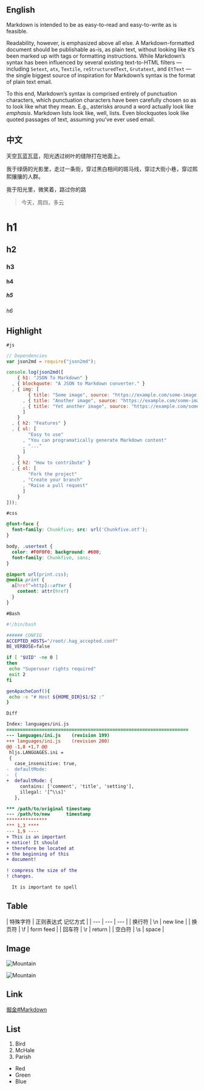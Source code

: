 ## English

Markdown is intended to be as easy-to-read and easy-to-write as is feasible.

Readability, however, is emphasized above all else. A Markdown-formatted document should be publishable as-is, as plain text, without looking like it’s been marked up with tags or formatting instructions. While Markdown’s syntax has been influenced by several existing text-to-HTML filters — including `Setext`, `atx`, `Textile`, `reStructuredText`, `Grutatext`, and `EtText` — the single biggest source of inspiration for Markdown’s syntax is the format of plain text email.

To this end, Markdown’s syntax is comprised entirely of punctuation characters, which punctuation characters have been carefully chosen so as to look like what they mean. E.g., asterisks around a word actually look like *emphasis*. Markdown lists look like, well, lists. Even blockquotes look like quoted passages of text, assuming you’ve ever used email.

## 中文

天空瓦蓝瓦蓝，阳光透过树叶的缝隙打在地面上。

我于绿荫的光影里，走过一条街，穿过黑白相间的斑马线，穿过大街小巷，穿过熙熙攘攘的人群。

我于阳光里，微笑着，路过你的路

> 今天，周四，多云

# h1
## h2
### h3
#### h4
##### h5
###### h6

## Highlight

``#js``

```javascript
// Dependencies
var json2md = require("json2md");

console.log(json2md([
    { h1: "JSON To Markdown" }
  , { blockquote: "A JSON to Markdown converter." }
  , { img: [
        { title: "Some image", source: "https://example.com/some-image.png" }
      , { title: "Another image", source: "https://example.com/some-image1.png" }
      , { title: "Yet another image", source: "https://example.com/some-image2.png" }
      ]
    }
  , { h2: "Features" }
  , { ul: [
        "Easy to use"
      , "You can programatically generate Markdown content"
      , "..."
      ]
    }
  , { h2: "How to contribute" }
  , { ol: [
        "Fork the project"
      , "Create your branch"
      , "Raise a pull request"
      ]
    }
]));
```

``#css``

```css
@font-face {
  font-family: Chunkfive; src: url('Chunkfive.otf');
}

body, .usertext {
  color: #F0F0F0; background: #600;
  font-family: Chunkfive, sans;
}

@import url(print.css);
@media print {
  a[href^=http]::after {
    content: attr(href)
  }
}
```

``#Bash``

```bash
#!/bin/bash

###### CONFIG
ACCEPTED_HOSTS="/root/.hag_accepted.conf"
BE_VERBOSE=false

if [ "$UID" -ne 0 ]
then
 echo "Superuser rights required"
 exit 2
fi

genApacheConf(){
 echo -e "# Host ${HOME_DIR}$1/$2 :"
}

```

``Diff``

```diff
Index: languages/ini.js
===================================================================
--- languages/ini.js    (revision 199)
+++ languages/ini.js    (revision 200)
@@ -1,8 +1,7 @@
 hljs.LANGUAGES.ini =
 {
   case_insensitive: true,
-  defaultMode:
-  {
+  defaultMode: {
     contains: ['comment', 'title', 'setting'],
     illegal: '[^\\s]'
   },

*** /path/to/original timestamp
--- /path/to/new      timestamp
***************
*** 1,3 ****
--- 1,9 ----
+ This is an important
+ notice! It should
+ therefore be located at
+ the beginning of this
+ document!

! compress the size of the
! changes.

  It is important to spell
```

## Table

| 特殊字符 | 正则表达式 记忆方式 |
| --- | --- | --- |
| 换行符 | \n | new line |
| 换页符 | \f | form feed |
| 回车符 | \r | return | 
| 空白符 | \s | space |

## Image

![Mountain](https://wallpapers.wallhaven.cc/wallpapers/full/wallhaven-439218.jpg)

![Mountain](https://wallpapers.wallhaven.cc/wallpapers/full/wallhaven-14215.jpg)

## Link

[掘金#Markdown](https://juejin.im/tag/Markdown)

## List

1. Bird
1. McHale
1. Parish


- Red
- Green
- Blue

